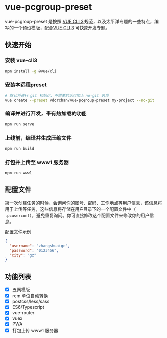 # vue-pcgroup-preset

vue-pcgroup-preset 是按照 [VUE CLI 3](https://cli.vuejs.org/zh/) 规范，以及太平洋专题的一些特点，编写的一个预设模版，配合[VUE CLI 3](https://cli.vuejs.org/zh/) 可快速开发专题。

## 快速开始

### 安装 vue-cli3

```bash
npm install -g @vue/cli
```

### 安装本远程preset

```bash
# 默认将进行 git 初始化，不需要的话可加上 no-git 选项
vue create --preset vdorchan/vue-pcgroup-preset my-project --no-git
```

### 编译并进行开发，带有热加载的功能

```bash
npm run serve
```

### 上线前，编译并生成压缩文件

```bash
npm run build
```

### 打包并上传至 www1 服务器

```bash
npm run www1
```


## 配置文件

第一次创建任务的时候，会询问你的账号、密码、工作地点等用户信息，该信息将用于上传等任务，这些信息将存储在用户目录下的一个配置文件中（ ```.pcuserconf```），避免重复询问。你可直接修改这个配置文件来修改你的用户信息。

配置文件示例

```json
{
  "username": "zhangshuaige",
  "password": "0123456",
  "city": "gz"
}
```

## 功能列表

- [x] 五网模版
- [x] rem 单位自动转换
- [x] postcss/less/sass
- [x] ES6/Typescript
- [x] vue-router
- [x] vuex
- [x] PWA
- [x] 打包上传 www1 服务器